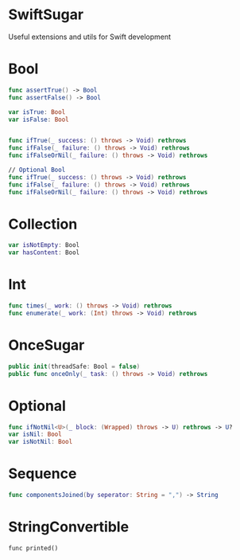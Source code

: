 # SwiftSugar

Useful extensions and utils for Swift development


# Bool

```Swift
func assertTrue() -> Bool
func assertFalse() -> Bool

var isTrue: Bool
var isFalse: Bool


func ifTrue(_ success: () throws -> Void) rethrows
func ifFalse(_ failure: () throws -> Void) rethrows
func ifFalseOrNil(_ failure: () throws -> Void) rethrows

// Optional Bool
func ifTrue(_ success: () throws -> Void) rethrows
func ifFalse(_ failure: () throws -> Void) rethrows
func ifFalseOrNil(_ failure: () throws -> Void) rethrows
```

# Collection
```Swift
var isNotEmpty: Bool
var hasContent: Bool

```

# Int
```Swift
func times(_ work: () throws -> Void) rethrows
func enumerate(_ work: (Int) throws -> Void) rethrows

```

# OnceSugar
```Swift
public init(threadSafe: Bool = false)
public func onceOnly(_ task: () throws -> Void) rethrows
```

# Optional
```Swift
func ifNotNil<U>(_ block: (Wrapped) throws -> U) rethrows -> U?
var isNil: Bool
var isNotNil: Bool

```

# Sequence
```Swift
func componentsJoined(by seperator: String = ",") -> String
```

# StringConvertible
```
func printed()
```



